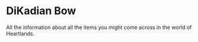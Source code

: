 # DiKadian Bow


All the information about all the items you might come across in the world of Heartlands.

